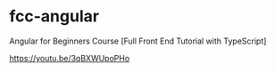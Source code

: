 # fcc-angular
Angular for Beginners Course [Full Front End Tutorial with TypeScript]

https://youtu.be/3qBXWUpoPHo
